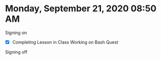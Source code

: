 # Monday, September 21, 2020 08:50 AM
Signing on
- [x] Completing Lesson in Class Working on Bash Quest

Signing off 
